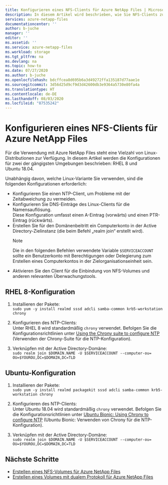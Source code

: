 ```yaml
---
title: Konfigurieren eines NFS-Clients für Azure NetApp Files | Microsoft-Dokumentation
description: In diesem Artikel wird beschrieben, wie Sie NFS-Clients zur Verwendung mit Azure NetApp Files konfigurieren.
services: azure-netapp-files
documentationcenter: ''
author: b-juche
manager: ''
editor: ''
ms.assetid: ''
ms.service: azure-netapp-files
ms.workload: storage
ms.tgt_pltfrm: na
ms.devlang: na
ms.topic: how-to
ms.date: 07/27/2020
ms.author: b-juche
ms.openlocfilehash: bdcffcea8d695b6a3d49272ffa135187d77aae1e
ms.sourcegitcommit: 3d56d25d9cf9d3d42600db3e9364a5730e80fa4a
ms.translationtype: HT
ms.contentlocale: de-DE
ms.lasthandoff: 08/03/2020
ms.locfileid: "87535242"
---
```

# <a name="configure-an-nfs-client-for-azure-netapp-files"></a>Konfigurieren eines NFS-Clients für Azure NetApp Files

Für die Verwendung mit Azure NetApp Files steht eine Vielzahl von Linux-Distributionen zur Verfügung. In diesem Artikel werden die Konfigurationen für zwei der gängigsten Umgebungen beschrieben: RHEL 8 und Ubuntu 18.04.

Unabhängig davon, welche Linux-Variante Sie verwenden, sind die folgenden Konfigurationen erforderlich:
* Konfigurieren Sie einen NTP-Client, um Probleme mit der Zeitabweichung zu vermeiden.
* Konfigurieren Sie DNS-Einträge des Linux-Clients für die Namensauflösung.  
    Diese Konfiguration umfasst einen A-Eintrag (vorwärts) und einen PTR-Eintrag (rückwärts). 
* Erstellen Sie für den Domänenbeitritt ein Computerkonto in der Active Directory-Zielinstanz (die beim Befehl „realm join“ erstellt wird). 
    > [!NOTE] 
    > Die in den folgenden Befehlen verwendete Variable `$SERVICEACCOUNT` sollte ein Benutzerkonto mit Berechtigungen oder Delegierung zum Erstellen eines Computerkontos in der Zielorganisationseinheit sein.
* Aktivieren Sie den Client für die Einbindung von NFS-Volumes und anderen relevanten Überwachungstools.

## <a name="rhel-8-configuration"></a>RHEL 8-Konfiguration 

1. Installieren der Pakete:   
    `sudo yum -y install realmd sssd adcli samba-common krb5-workstation chrony`

2. Konfigurieren des NTP-Clients:  
    Unter RHEL 8 wird standardmäßig `chrony` verwendet.  Befolgen Sie die Konfigurationsrichtlinien unter [Using the Chrony suite to configure NTP](https://access.redhat.com/documentation/en-us/red_hat_enterprise_linux/8/html/configuring_basic_system_settings/using-chrony-to-configure-ntp) (Verwenden der Chrony-Suite für die NTP-Konfiguration).

3. Verknüpfen mit der Active Directory-Domäne:  
    `sudo realm join $DOMAIN.NAME -U $SERVICEACCOUNT --computer-ou= OU=$YOUROU,DC=$DOMAIN,DC=TLD`

## <a name="ubuntu-configuration"></a>Ubuntu-Konfiguration 

1. Installieren der Pakete:  
    `sudo yum -y install realmd packagekit sssd adcli samba-common krb5-workstation chrony`

2. Konfigurieren des NTP-Clients:  
    Unter Ubuntu 18.04 wird standardmäßig `chrony` verwendet.  Befolgen Sie die Konfigurationsrichtlinien unter [Ubuntu Bionic: Using Chrony to configure NTP](https://ubuntu.com/blog/ubuntu-bionic-using-chrony-to-configure-ntp) (Ubuntu Bionic: Verwenden von Chrony für die NTP-Konfiguration).

3. Verknüpfen mit der Active Directory-Domäne:  
    `sudo realm join $DOMAIN.NAME -U $SERVICEACCOUNT --computer-ou= OU=$YOUROU,DC=$DOMAIN,DC=TLD`

## <a name="next-steps"></a>Nächste Schritte  

* [Erstellen eines NFS-Volumes für Azure NetApp Files](azure-netapp-files-create-volumes.md)
* [Erstellen eines Volumes mit dualem Protokoll für Azure NetApp Files](create-volumes-dual-protocol.md)

